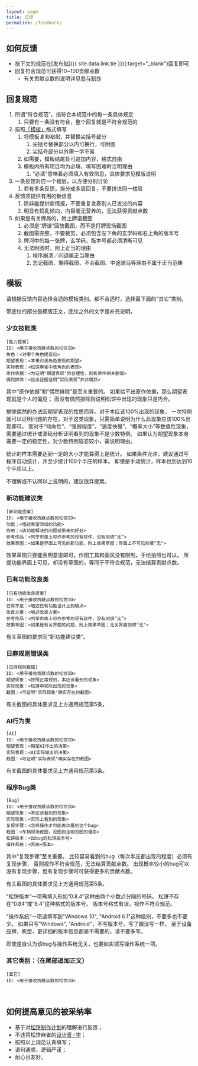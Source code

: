 ```yaml
---
layout: page
title: 反馈
permalink: /feedback/
---
```


## 如何反馈

- 按下文的规范在[发布贴]({{ site.data.link.tie }}){:target="_blank"}回复即可
- 回复符合规范可获得10~100贡献点数
    - 有关贡献点数的说明详见[参与制作](/contribute/)

## 回复规范

1. 所谓“符合规范”，指符合本规范中的每一条具体规定
   1. 只要有一条没有符合，整个回复就是不符合规范的
1. 按照[「模板」](#template)格式填写
    1. 将模板*复制粘贴*，并替换尖括号部分
        1. 尖括号替换部分以内可换行，可附图
        1. 尖括号部分以外需一字不易
    1. 如需要，模板结尾处可追加内容，格式自由
    1. 模板内所有项目均为必填，填写困难时注明理由
        1. “必填”意味着必须填入有效信息，具体要求见模版说明
2. 一条反馈对应一个楼层，以方便分别讨论
    1. 若有多条反馈，拆分成多层回复，不要挤进同一楼层
3. 反馈须提供有用的新信息
    1. 除非能提供新情报，不要重复发表别人已发过的内容
    1. 明显有捣乱倾向，内容毫无营养的，无法获得贡献点数
4. 如果是有关牌局的，附上牌谱截图
    1. 必须是“牌谱”回放截图，而不是打牌现场截图
    1. 截图需完整，不要裁剪，必须包含左下角的玄学码和右上角的版本号
    1. 牌河中的每一张牌，玄学码，版本号都必须清晰可见
    1. 无法附图时，附上正当的理由
        1. 程序崩溃／闪退属正当理由
        1. 忘记截图、懒得截图、不会截图、中途骑马等理由不属于正当范畴


## <a name="template"></a>模板

请根据反馈内容选择合适的模板类别。都不合适时，选择最下面的“其它”类别。

带底纹的部分是模版正文，底纹之外的文字是补充说明。

### 少女技能类
```
[能力提案]
ID: <用于接收贡献点数的松饼ID>
角色：<对哪个角色提意见>
期望表现：<本来对该角色表现的期望>
实际表现：<松饼麻雀中该角色的表现>
原作依据：<为证明"期望表现"的合理性，剖析原作相关剧情>
偶然排除：<给出证据证明“实际表现”并非偶然>
```

其中“原作依据”和“偶然排除”是至关重要的。
如果给不出原作依据，那么期望表现就是个人的偏见；
而没有偶然排除则说明松饼中出现的现象只是巧合。

排除偶然的办法因期望表现的性质而异。对于本应该100%出现的现象，
一次特例就可以证明问题的存在。对于这类现象，只需简单说明为什么此现象应该100%出现即可。
而对于“倾向性”、“强弱程度”、“速度快慢”、“概率大小”等数值性现象，
需要通过统计或源码分析证明看到的现象不是少数特例。
如果认为期望现象本身需要一定的稳定性，对少数特例容忍较小，需说明理由。

统计的样本需要达到一定的大小才能算得上是统计。
如果条件允许，建议通过写程序自动统计，并至少统计100个半庄的样本。
即使是手动统计，样本也到达到10个半庄以上。

不理解或不认同以上说明的，建议放弃提案。

### 新功能建议类
```
[新功能提案]
ID: <用于接收贡献点数的松饼ID>
功能：<喵述希望添加的功能>
作用：<该功能解决的问题或带来的好处>
参考作品：<列举市面上可作参考的现有软件，没有则填“无”>
效果草图：<如果是界面上可见的新功能，附上效果草图；界面上不可见则填"无">
```

效果草图只要能表明意思即可，作图工具和画风没有限制，手绘拍照也可以。
所提功能界面上可见，却没有草图的，等同于不符合规范，无法结算贡献点数。

### 已有功能改良类
```
[已有功能改良提案]
ID: <用于接收贡献点数的松饼ID>
已有不足：<喵述已有功能设计上的缺点>
改良方案：<喵述改良方案>
参考作品：<列举市面上可作参考的现有软件，没有则填“无”>
效果草图：<如果是有关界面的问题，附上效果草图；无关界面则填"无">
```

有关草图的要求同“新功能建议类”。

### 日麻规则错误类
```
[日麻规则报错]
ID: <用于接收贡献点数的松饼ID>
期望现象：<按照正常规则，本应该看到的现象>
实际现象：<松饼中实际出现的现象>
截图：<可证明"实际现象"确实存在的截图>
```

有关截图的具体要求见上方通用规范第5条。

### AI行为类
```
[AI]
ID: <用于接收贡献点数的松饼ID>
期望表现：<期望AI作出的决策>
实际表现：<AI实际做出的决策>
截图：<可证明"实际表现"确实存在的截图>
```

有关截图的具体要求见上方通用规范第5条。

### 程序Bug类
```
[Bug]
ID: <用于接收贡献点数的松饼ID>
期望现象：<本应该看到的现象>
实际现象：<实际上看到的现象>
复现步骤：<怎样操作才可能再次看到这个bug>
截图：<车祸现场截图，没图则注明没图的理由>
松饼版本：<出bug的松饼版本号>
操作系统：<系统+版本>
```

其中“复现步骤”至关重要。
比较容易看到的bug（每次半庄都出现的程度）必须有复现步骤，
否则视作不符合规范，无法结算贡献点数。
出现概率较小的bug可以没有复现步骤，但有复现步骤时可获得更多的贡献点数。

有关截图的具体要求见上方通用规范第5条。

"松饼版本“一项需填入形如”0.8.4”这种由两个小数点分隔的号码。
松饼不存在“0.84”或“8.4”这种格式的版本号。
版本号格式有误，视作不符合规范。

"操作系统“一项请填写到"Windows 10", "Android 6.1"这种级别，不要多也不要少。
如果只写"Windows", "Android"，不写版本号，写了跟没写一样。
至于设备品牌，机型，更详细的版本信息都是不需要的，请不要多写。

即使是自认为该bug与操作系统无关，也要如实填写操作系统一项。

### 其它类别：（在尾部追加正文）
```
[其它]
ID: <用于接收贡献点数的松饼ID>
```


<br />

## 如何提高意见的被采纳率

- 基于对[松饼制作计划](/docs/target/)的理解进行反馈；
- 不违背松饼麻雀的[设计哲♂学](/docs/phil/)；
- 按照以上规范认真填写；
- 语句通顺，逻辑严谨；
- 耐心且友好。


